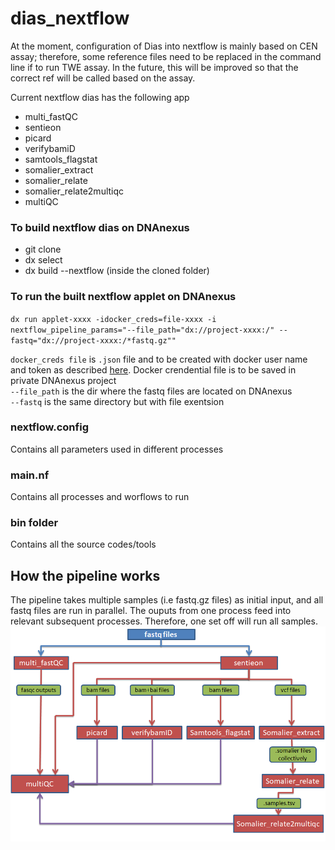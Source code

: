 # dias_nextflow

At the moment, configuration of Dias into nextflow is mainly based on CEN assay; therefore, some reference files need to be replaced in the command line if to run TWE assay.
In the future, this will be improved so that the correct ref will be called based on the assay.

Current nextflow dias has the following app 
 - multi_fastQC
 - sentieon
 - picard
 - verifybamiD
 - samtools_flagstat
 - somalier_extract
 - somalier_relate
 - somalier_relate2multiqc
 - multiQC
 
 
### To build nextflow dias on DNAnexus
 - git clone <repo>
 - dx select <DNAnexus project>
 - dx build --nextflow (inside the cloned folder)
 
### To run the built nextflow applet on DNAnexus 

`dx run applet-xxxx -idocker_creds=file-xxxx -i nextflow_pipeline_params="--file_path="dx://project-xxxx:/" --fastq="dx://project-xxxx:/*fastq.gz""`
 
`docker_creds file` is `.json` file and to be created with docker user name and token as described [here](https://documentation.dnanexus.com/user/running-apps-and-workflows/running-nextflow-pipelines#private-docker-repository). Docker crendential file is to be saved in private DNAnexus project \
`--file_path` is the dir where the fastq files are located on DNAnexus \
`--fastq` is the same directory but with file exentsion 

### nextflow.config
Contains all parameters used in different processes
### main.nf
Contains all processes and worflows to run
### bin folder
Contains all the source codes/tools
## How the pipeline works
The pipeline takes multiple samples (i.e fastq.gz files) as initial input, and all fastq files are run in parallel. The ouputs from one process feed into relevant subsequent processes. Therefore, one set off will run all samples. 
![Image of workflow](workflow.png)
